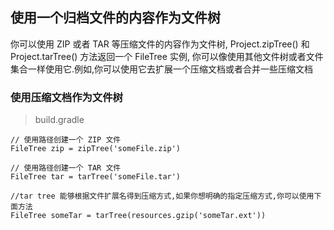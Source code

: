 ## 使用一个归档文件的内容作为文件树

你可以使用 ZIP 或者 TAR 等压缩文件的内容作为文件树, Project.zipTree() 和 Project.tarTree() 方法返回一个 FileTree 实例, 你可以像使用其他文件树或者文件集合一样使用它.例如,你可以使用它去扩展一个压缩文档或者合并一些压缩文档

### 使用压缩文档作为文件树

> build.gradle

```
// 使用路径创建一个 ZIP 文件
FileTree zip = zipTree('someFile.zip')

// 使用路径创建一个 TAR 文件
FileTree tar = tarTree('someFile.tar')

//tar tree 能够根据文件扩展名得到压缩方式,如果你想明确的指定压缩方式,你可以使用下面方法
FileTree someTar = tarTree(resources.gzip('someTar.ext'))

```

